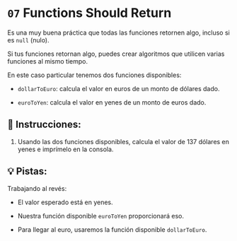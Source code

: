 # `07` Functions Should Return

Es una muy buena práctica que todas las funciones retornen algo, incluso si es `null` (nulo).

Si tus funciones retornan algo, puedes crear algoritmos que utilicen varias funciones al mismo tiempo. 

En este caso particular tenemos dos funciones disponibles:

+ `dollarToEuro`: calcula el valor en euros de un monto de dólares dado.

+ `euroToYen`: calcula el valor en yenes de un monto de euros dado.

## 📝 Instrucciones:

1. Usando las dos funciones disponibles, calcula el valor de 137 dólares en yenes e imprímelo en la consola.

## 💡 Pistas:

Trabajando al revés:

- El valor esperado está en yenes.

- Nuestra función disponible `euroToYen` proporcionará eso.

- Para llegar al euro, usaremos la función disponible `dollarToEuro`.

